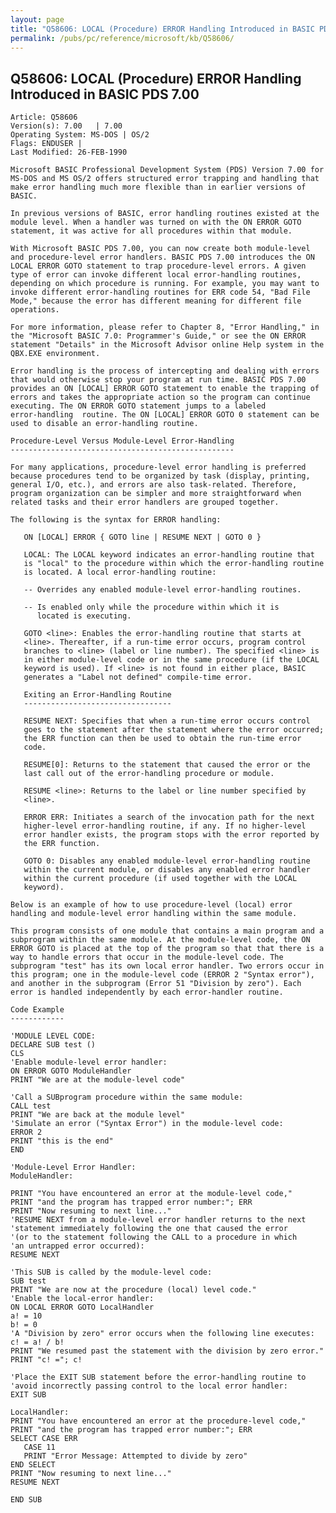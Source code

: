 ```yaml
---
layout: page
title: "Q58606: LOCAL (Procedure) ERROR Handling Introduced in BASIC PDS 7.00"
permalink: /pubs/pc/reference/microsoft/kb/Q58606/
---
```


## Q58606: LOCAL (Procedure) ERROR Handling Introduced in BASIC PDS 7.00

	Article: Q58606
	Version(s): 7.00   | 7.00
	Operating System: MS-DOS | OS/2
	Flags: ENDUSER |
	Last Modified: 26-FEB-1990
	
	Microsoft BASIC Professional Development System (PDS) Version 7.00 for
	MS-DOS and MS OS/2 offers structured error trapping and handling that
	make error handling much more flexible than in earlier versions of
	BASIC.
	
	In previous versions of BASIC, error handling routines existed at the
	module level. When a handler was turned on with the ON ERROR GOTO
	statement, it was active for all procedures within that module.
	
	With Microsoft BASIC PDS 7.00, you can now create both module-level
	and procedure-level error handlers. BASIC PDS 7.00 introduces the ON
	LOCAL ERROR GOTO statement to trap procedure-level errors. A given
	type of error can invoke different local error-handling routines,
	depending on which procedure is running. For example, you may want to
	invoke different error-handling routines for ERR code 54, "Bad File
	Mode," because the error has different meaning for different file
	operations.
	
	For more information, please refer to Chapter 8, "Error Handling," in
	the "Microsoft BASIC 7.0: Programmer's Guide," or see the ON ERROR
	statement "Details" in the Microsoft Advisor online Help system in the
	QBX.EXE environment.
	
	Error handling is the process of intercepting and dealing with errors
	that would otherwise stop your program at run time. BASIC PDS 7.00
	provides an ON [LOCAL] ERROR GOTO statement to enable the trapping of
	errors and takes the appropriate action so the program can continue
	executing. The ON ERROR GOTO statement jumps to a labeled
	error-handling  routine. The ON [LOCAL] ERROR GOTO 0 statement can be
	used to disable an error-handling routine.
	
	Procedure-Level Versus Module-Level Error-Handling
	--------------------------------------------------
	
	For many applications, procedure-level error handling is preferred
	because procedures tend to be organized by task (display, printing,
	general I/O, etc.), and errors are also task-related. Therefore,
	program organization can be simpler and more straightforward when
	related tasks and their error handlers are grouped together.
	
	The following is the syntax for ERROR handling:
	
	   ON [LOCAL] ERROR { GOTO line | RESUME NEXT | GOTO 0 }
	
	   LOCAL: The LOCAL keyword indicates an error-handling routine that
	   is "local" to the procedure within which the error-handling routine
	   is located. A local error-handling routine:
	
	   -- Overrides any enabled module-level error-handling routines.
	
	   -- Is enabled only while the procedure within which it is
	      located is executing.
	
	   GOTO <line>: Enables the error-handling routine that starts at
	   <line>. Thereafter, if a run-time error occurs, program control
	   branches to <line> (label or line number). The specified <line> is
	   in either module-level code or in the same procedure (if the LOCAL
	   keyword is used). If <line> is not found in either place, BASIC
	   generates a "Label not defined" compile-time error.
	
	   Exiting an Error-Handling Routine
	   ---------------------------------
	
	   RESUME NEXT: Specifies that when a run-time error occurs control
	   goes to the statement after the statement where the error occurred;
	   the ERR function can then be used to obtain the run-time error
	   code.
	
	   RESUME[0]: Returns to the statement that caused the error or the
	   last call out of the error-handling procedure or module.
	
	   RESUME <line>: Returns to the label or line number specified by
	   <line>.
	
	   ERROR ERR: Initiates a search of the invocation path for the next
	   higher-level error-handling routine, if any. If no higher-level
	   error handler exists, the program stops with the error reported by
	   the ERR function.
	
	   GOTO 0: Disables any enabled module-level error-handling routine
	   within the current module, or disables any enabled error handler
	   within the current procedure (if used together with the LOCAL
	   keyword).
	
	Below is an example of how to use procedure-level (local) error
	handling and module-level error handling within the same module.
	
	This program consists of one module that contains a main program and a
	subprogram within the same module. At the module-level code, the ON
	ERROR GOTO is placed at the top of the program so that that there is a
	way to handle errors that occur in the module-level code. The
	subprogram "test" has its own local error handler. Two errors occur in
	this program; one in the module-level code (ERROR 2 "Syntax error"),
	and another in the subprogram (Error 51 "Division by zero"). Each
	error is handled independently by each error-handler routine.
	
	Code Example
	------------
	
	'MODULE LEVEL CODE:
	DECLARE SUB test ()
	CLS
	'Enable module-level error handler:
	ON ERROR GOTO ModuleHandler
	PRINT "We are at the module-level code"
	
	'Call a SUBprogram procedure within the same module:
	CALL test
	PRINT "We are back at the module level"
	'Simulate an error ("Syntax Error") in the module-level code:
	ERROR 2
	PRINT "this is the end"
	END
	
	'Module-Level Error Handler:
	ModuleHandler:
	
	PRINT "You have encountered an error at the module-level code,"
	PRINT "and the program has trapped error number:"; ERR
	PRINT "Now resuming to next line..."
	'RESUME NEXT from a module-level error handler returns to the next
	'statement immediately following the one that caused the error
	'(or to the statement following the CALL to a procedure in which
	'an untrapped error occurred):
	RESUME NEXT
	
	'This SUB is called by the module-level code:
	SUB test
	PRINT "We are now at the procedure (local) level code."
	'Enable the local-error handler:
	ON LOCAL ERROR GOTO LocalHandler
	a! = 10
	b! = 0
	'A "Division by zero" error occurs when the following line executes:
	c! = a! / b!
	PRINT "We resumed past the statement with the division by zero error."
	PRINT "c! ="; c!
	
	'Place the EXIT SUB statement before the error-handling routine to
	'avoid incorrectly passing control to the local error handler:
	EXIT SUB
	
	LocalHandler:
	PRINT "You have encountered an error at the procedure-level code,"
	PRINT "and the program has trapped error number:"; ERR
	SELECT CASE ERR
	   CASE 11
	   PRINT "Error Message: Attempted to divide by zero"
	END SELECT
	PRINT "Now resuming to next line..."
	RESUME NEXT
	
	END SUB
